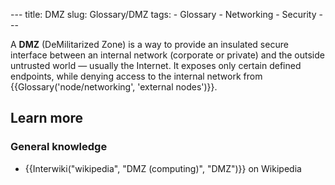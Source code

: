 --- title: DMZ slug: Glossary/DMZ tags: - Glossary - Networking - Security ---

<span class="seoSummary">A **DMZ** (DeMilitarized Zone) is a way to provide an insulated secure interface between an internal network (corporate or private) and the outside untrusted world — usually the Internet.</span> It exposes only certain defined endpoints, while denying access to the internal network from {{Glossary('node/networking', 'external nodes')}}.

## Learn more

### General knowledge

- {{Interwiki("wikipedia", "DMZ (computing)", "DMZ")}} on Wikipedia
